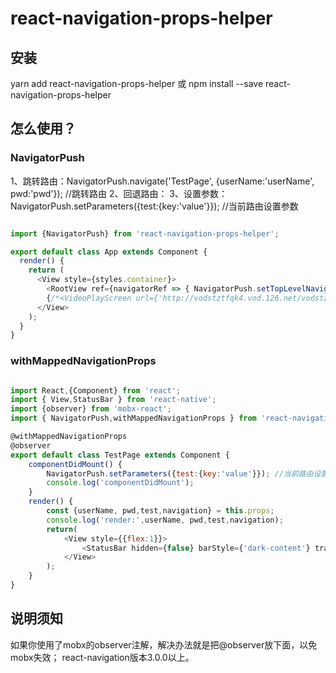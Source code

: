 # react-navigation-props-helper


## 安装

yarn add react-navigation-props-helper 或 npm install --save react-navigation-props-helper


## 怎么使用？

### NavigatorPush

1、跳转路由：NavigatorPush.navigate('TestPage', {userName:'userName', pwd:'pwd'}); //跳转路由
2、回退路由：
3、设置参数：NavigatorPush.setParameters({test:{key:'value'}}); //当前路由设置参数

```javascript

import {NavigatorPush} from 'react-navigation-props-helper';

export default class App extends Component {
  render() {
    return (
      <View style={styles.container}>
        <RootView ref={navigatorRef => { NavigatorPush.setTopLevelNavigator(navigatorRef); }}/> //保存navigator的引用
        {/*<VideoPlayScreen url={'http://vodstztfqk4.vod.126.net/vodstztfqk4/3c901b47-0fc0-4490-9c2d-76b13465d4c4.mp4'}/>*/}
      </View>
    );
  }
}

```

### withMappedNavigationProps

```javascript

import React,{Component} from 'react';
import { View,StatusBar } from 'react-native';
import {observer} from 'mobx-react';
import { NavigatorPush,withMappedNavigationProps } from 'react-navigation-props-helper'

@withMappedNavigationProps
@observer
export default class TestPage extends Component {
    componentDidMount() {
        NavigatorPush.setParameters({test:{key:'value'}}); //当前路由设置参数
        console.log('componentDidMount');
    }
    render() {
        const {userName, pwd,test,navigation} = this.props;
        console.log('render:',userName, pwd,test,navigation);
        return(
            <View style={{flex:1}}>
                <StatusBar hidden={false} barStyle={'dark-content'} translucent={false} backgroundColor={'white'}/>
            </View>
        );
    }
}
```


## 说明须知

如果你使用了mobx的observer注解，解决办法就是把@observer放下面，以免mobx失效；
react-navigation版本3.0.0以上。
